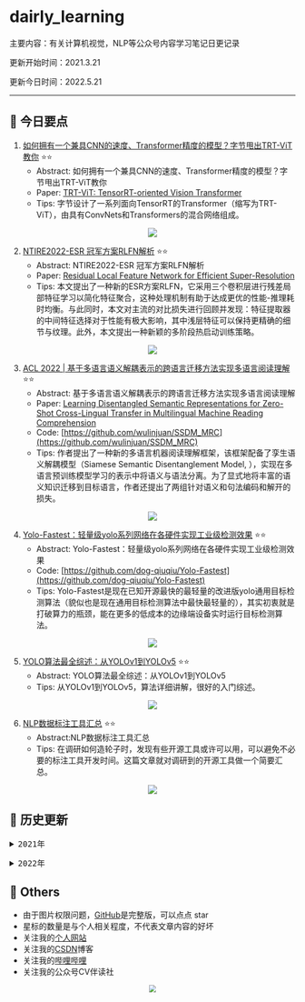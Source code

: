 # dairly_learning
主要内容：有关计算机视觉，NLP等公众号内容学习笔记日更记录

更新开始时间：2021.3.21

更新今日时间：2022.5.21

------

## :paperclip:  今日要点

1. [如何拥有一个兼具CNN的速度、Transformer精度的模型？字节甩出TRT-ViT教你](https://mp.weixin.qq.com/s/pmYHOoFwc90LRIHiFhd-jA)         :star::star:
   - Abstract: 如何拥有一个兼具CNN的速度、Transformer精度的模型？字节甩出TRT-ViT教你
   - Paper: [TRT-ViT: TensorRT-oriented Vision Transformer](https://arxiv.org/abs/2205.09579)
   - Tips: 字节设计了一系列面向TensorRT的Transformer（缩写为TRT-ViT），由具有ConvNets和Transformers的混合网络组成。

<div align=center><img src="https://mmbiz.qpic.cn/sz_mmbiz_png/gYUsOT36vfoz3kMiaJH816gjqlictvy6SP6ia36Mg9emIJdTuGoRaY9WkvvHxyNMsmY611xHbk07nV8IXWGDfjsnA/640?wx_fmt=png&wxfrom=5&wx_lazy=1&wx_co=1" style='zoom:100%'>
</div>

2. [NTIRE2022-ESR 冠军方案RLFN解析](https://mp.weixin.qq.com/s/JPoWDjDCSZvsX38yTts7Fg)       :star::star:
   - Abstract: NTIRE2022-ESR 冠军方案RLFN解析
   - Paper: [Residual Local Feature Network for Efficient Super-Resolution](https://arxiv.org/abs/2205.07514)
   - Tips: 本文提出了一种新的ESR方案RLFN，它采用三个卷积层进行残差局部特征学习以简化特征聚合，这种处理机制有助于达成更优的性能-推理耗时均衡。与此同时，本文对主流的对比损失进行回顾并发现：特征提取器的中间特征选择对于性能有极大影响，其中浅层特征可以保持更精确的细节与纹理。此外，本文提出一种新颖的多阶段热启动训练策略。

<div align=center><img src="https://mmbiz.qpic.cn/sz_mmbiz_jpg/gYUsOT36vfoz3kMiaJH816gjqlictvy6SPl97zS83ThuMeibLYuicMkuCFicpr4Rgg5rPVm6ys4jbIf9fCBWzQURzhA/640?wx_fmt=jpeg&wxfrom=5&wx_lazy=1&wx_co=1" style='zoom:100%'>
</div>


3. [ACL 2022 | 基于多语言语义解耦表示的跨语言迁移方法实现多语言阅读理解](https://mp.weixin.qq.com/s/vZGOo5dFMAbi2zbFFWYGYA)       :star::star:
   - Abstract: 基于多语言语义解耦表示的跨语言迁移方法实现多语言阅读理解
   - Paper: [Learning Disentangled Semantic Representations for Zero-Shot Cross-Lingual Transfer in Multilingual Machine Reading Comprehension](http://arxiv.org/abs/2204.00996)
   - Code: [https://github.com/wulinjuan/SSDM_MRC](https://github.com/wulinjuan/SSDM_MRC)
   - Tips: 作者提出了一种新的多语言机器阅读理解框架，该框架配备了孪生语义解耦模型（Siamese Semantic Disentanglement Model,  ），实现在多语言预训练模型学习的表示中将语义与语法分离。为了显式地将丰富的语义知识迁移到目标语言，作者还提出了两组针对语义和句法编码和解开的损失。

<div align=center><img src="https://mmbiz.qpic.cn/mmbiz_png/GNpj5fw72EquerTXnJ2f0Hk96Svy8NAXn9wdiafhsnUTwuiabzjlUmeSkDbch04Ls3aibtlfQlkpnPH5icBLuY4UXw/640?wx_fmt=png&wxfrom=5&wx_lazy=1&wx_co=1" style='zoom:100%'>
</div>


4. [Yolo-Fastest：轻量级yolo系列网络在各硬件实现工业级检测效果](https://mp.weixin.qq.com/s/7C20_jOXIBCJmbsbzF6fPw)       :star::star:
   - Abstract: Yolo-Fastest：轻量级yolo系列网络在各硬件实现工业级检测效果
   - Code: [https://github.com/dog-qiuqiu/Yolo-Fastest](https://github.com/dog-qiuqiu/Yolo-Fastest)
   - Tips: Yolo-Fastest是现在已知开源最快的最轻量的改进版yolo通用目标检测算法（貌似也是现在通用目标检测算法中最快最轻量的），其实初衷就是打破算力的瓶颈，能在更多的低成本的边缘端设备实时运行目标检测算法。

<div align=center><img src="https://mmbiz.qpic.cn/mmbiz_jpg/1MtnAxmWSwPNLRtxjurlSJt3UkgicRjickwHvJj565YgFRBFMM732kdu3mj3vvb1VlgDFG9UaU59HGK8IibuXkiagA/640?wx_fmt=jpeg&wxfrom=5&wx_lazy=1&wx_co=1" style='zoom:100%'>
</div>


5. [YOLO算法最全综述：从YOLOv1到YOLOv5](https://mp.weixin.qq.com/s/Y-4LRt08g-S1ZOpj3nVW3g)       :star::star:
   - Abstract: YOLO算法最全综述：从YOLOv1到YOLOv5
   - Tips: 从YOLOv1到YOLOv5，算法详细讲解，很好的入门综述。

<div align=center><img src="https://mmbiz.qpic.cn/sz_mmbiz_jpg/gYUsOT36vfrVPO5dCS8SFFLceGUMkGDW16A2YIr3qplYq4xohhcjicUPqSOiaVtCxUStAEJAUWvpCJzwJfzsEibjQ/640?wx_fmt=jpeg&wxfrom=5&wx_lazy=1&wx_co=1" style='zoom:100%'>
</div>


6. [NLP数据标注工具汇总](https://mp.weixin.qq.com/s/lKsnUG4hmfuDBeyKlqugPA)       :star::star:
   - Abstract:NLP数据标注工具汇总
   - Tips: 在调研如何造轮子时，发现有些开源工具或许可以用，可以避免不必要的标注工具开发时间。这篇文章就对调研到的开源工具做一个简要汇总。

<div align=center><img src="https://github.com/deepwel/Chinese-Annotator/raw/master/docs/images/chinese_annotator_arch.png" style='zoom:100%'>
</div>



## :paperclip:  历史更新

<pre><details><summary>2021年</summary>
<details><summary>3月</summary>
    1. <a href="notes/202103/0321.md" target="_blank">公众号内容拓展学习笔记（2021.3.21）</a>
    2. <a href="notes/202103/0322.md" target="_blank">公众号内容拓展学习笔记（2021.3.22）</a>
    3. <a href="notes/202103/0323.md" target="_blank">公众号内容拓展学习笔记（2021.3.23）</a>
    4. <a href="notes/202103/0324.md" target="_blank">公众号内容拓展学习笔记（2021.3.24）</a>
    5. <a href="notes/202103/0325.md" target="_blank">公众号内容拓展学习笔记（2021.3.25）</a>
    6. <a href="notes/202103/0326.md" target="_blank">公众号内容拓展学习笔记（2021.3.26）</a>
    7. <a href="notes/202103/0327.md" target="_blank">公众号内容拓展学习笔记（2021.3.27）</a>
    8. <a href="notes/202103/0328.md" target="_blank">公众号内容拓展学习笔记（2021.3.28）</a>
    9. <a href="notes/202103/0329.md" target="_blank">公众号内容拓展学习笔记（2021.3.29）</a>
    10. <a href="notes/202103/0330.md" target="_blank">公众号内容拓展学习笔记（2021.3.30）</a>
    11. <a href="notes/202103/0331.md" target="_blank">公众号内容拓展学习笔记（2021.3.31）</a>
</details>
<details><summary>4月</summary>
    1. <a href="notes/202104/0401.md" target="_blank">公众号内容拓展学习笔记（2021.4.1）</a>
    2. <a href="notes/202104/0402.md" target="_blank">公众号内容拓展学习笔记（2021.4.2）</a>
    3. <a href="notes/202104/0403.md" target="_blank">公众号内容拓展学习笔记（2021.4.3）</a>
    4. <a href="notes/202104/0404.md" target="_blank">公众号内容拓展学习笔记（2021.4.4）</a>
    5. <a href="notes/202104/0405.md" target="_blank">公众号内容拓展学习笔记（2021.4.5）</a>
    6. <a href="notes/202104/0406.md" target="_blank">公众号内容拓展学习笔记（2021.4.6）</a>
    7. <a href="notes/202104/0407.md" target="_blank">公众号内容拓展学习笔记（2021.4.7）</a>
    8. <a href="notes/202104/0408.md" target="_blank">公众号内容拓展学习笔记（2021.4.8）</a>
    9. <a href="notes/202104/0409.md" target="_blank">公众号内容拓展学习笔记（2021.4.9）</a>
    10. <a href="notes/202104/0410.md" target="_blank">公众号内容拓展学习笔记（2021.4.10）</a>
    11. <a href="notes/202104/0411.md" target="_blank">公众号内容拓展学习笔记（2021.4.11）</a>
    12. <a href="notes/202104/0412.md" target="_blank">公众号内容拓展学习笔记（2021.4.12）</a>
    13. <a href="notes/202104/0413.md" target="_blank">公众号内容拓展学习笔记（2021.4.13）</a>
    14. <a href="notes/202104/0414.md" target="_blank">公众号内容拓展学习笔记（2021.4.14）</a>
    15. <a href="notes/202104/0415.md" target="_blank">公众号内容拓展学习笔记（2021.4.15）</a>
    16. <a href="notes/202104/0416.md" target="_blank">公众号内容拓展学习笔记（2021.4.16）</a>
    17. <a href="notes/202104/0417.md" target="_blank">公众号内容拓展学习笔记（2021.4.17）</a>
    18. <a href="notes/202104/0418.md" target="_blank">公众号内容拓展学习笔记（2021.4.18）</a>
    19. <a href="notes/202104/0419.md" target="_blank">公众号内容拓展学习笔记（2021.4.19）</a>
    20. <a href="notes/202104/0420.md" target="_blank">公众号内容拓展学习笔记（2021.4.20）</a>
    21. <a href="notes/202104/0421.md" target="_blank">公众号内容拓展学习笔记（2021.4.21）</a>
    22. <a href="notes/202104/0422.md" target="_blank">公众号内容拓展学习笔记（2021.4.22）</a>
    23. <a href="notes/202104/0423.md" target="_blank">公众号内容拓展学习笔记（2021.4.23）</a>
    24. <a href="notes/202104/0424.md" target="_blank">公众号内容拓展学习笔记（2021.4.24）</a>
    25. <a href="notes/202104/0425.md" target="_blank">公众号内容拓展学习笔记（2021.4.25）</a>
    26. <a href="notes/202104/0426.md" target="_blank">公众号内容拓展学习笔记（2021.4.26）</a>
    27. <a href="notes/202104/0427.md" target="_blank">公众号内容拓展学习笔记（2021.4.27）</a>
    28. <a href="notes/202104/0428.md" target="_blank">公众号内容拓展学习笔记（2021.4.28）</a>
    29. <a href="notes/202104/0429.md" target="_blank">公众号内容拓展学习笔记（2021.4.29）</a>
    30. <a href="notes/202104/0430.md" target="_blank">公众号内容拓展学习笔记（2021.4.30）</a>
</details>
<details><summary>5月</summary>
    1. <a href="notes/202105/0501.md" target="_blank">公众号内容拓展学习笔记（2021.5.1）</a>
    2. <a href="notes/202105/0502.md" target="_blank">公众号内容拓展学习笔记（2021.5.2）</a>
    3. <a href="notes/202105/0503.md" target="_blank">公众号内容拓展学习笔记（2021.5.3）</a>
    4. <a href="notes/202105/0504.md" target="_blank">公众号内容拓展学习笔记（2021.5.4）</a>
    5. <a href="notes/202105/0505.md" target="_blank">公众号内容拓展学习笔记（2021.5.5）</a>
    6. <a href="notes/202105/0506.md" target="_blank">公众号内容拓展学习笔记（2021.5.6）</a>
    7. <a href="notes/202105/0507.md" target="_blank">公众号内容拓展学习笔记（2021.5.7）</a>
    8. <a href="notes/202105/0508.md" target="_blank">公众号内容拓展学习笔记（2021.5.8）</a>
    9. <a href="notes/202105/0509.md" target="_blank">公众号内容拓展学习笔记（2021.5.9）</a>
    10. <a href="notes/202105/05010.md" target="_blank">公众号内容拓展学习笔记（2021.5.10）</a>
    11. <a href="notes/202105/05011.md" target="_blank">公众号内容拓展学习笔记（2021.5.11）</a>
    12. <a href="notes/202105/05012.md" target="_blank">公众号内容拓展学习笔记（2021.5.12）</a>
    13. <a href="notes/202105/05013.md" target="_blank">公众号内容拓展学习笔记（2021.5.13）</a>
    14. <a href="notes/202105/05014.md" target="_blank">公众号内容拓展学习笔记（2021.5.14）</a>
    15. <a href="notes/202105/05015.md" target="_blank">公众号内容拓展学习笔记（2021.5.15）</a>
    16. <a href="notes/202105/05016.md" target="_blank">公众号内容拓展学习笔记（2021.5.16）</a>
    17. <a href="notes/202105/05027.md" target="_blank">公众号内容拓展学习笔记（2021.5.27）</a>
</details>
<details><summary>9月</summary>
    1. <a href="notes/202109/0930.md" target="_blank">公众号内容拓展学习笔记（2021.9.30）</a>
</details>
<details><summary>10月</summary>
    1. <a href="notes/202110/1001.md" target="_blank">公众号内容拓展学习笔记（2021.10.1）</a>
    2. <a href="notes/202110/1002.md" target="_blank">公众号内容拓展学习笔记（2021.10.2）</a>
    3. <a href="notes/202110/1003.md" target="_blank">公众号内容拓展学习笔记（2021.10.3）</a>
    4. <a href="notes/202110/1004.md" target="_blank">公众号内容拓展学习笔记（2021.10.4）</a>
    5. <a href="notes/202110/1006.md" target="_blank">公众号内容拓展学习笔记（2021.10.6）</a>
    6. <a href="notes/202110/1008.md" target="_blank">公众号内容拓展学习笔记（2021.10.8）</a>
    7. <a href="notes/202110/1016.md" target="_blank">公众号内容拓展学习笔记（2021.10.16）</a>
    8. <a href="notes/202110/1018.md" target="_blank">公众号内容拓展学习笔记（2021.10.18）</a>
</details>
</pre>
<pre><details><summary>2022年</summary>
<details><summary>1月</summary>
    1. <a href="notes/202201/0120.md" target="_blank">公众号内容拓展学习笔记（2022.1.20）</a>
</details>
<details><summary>2月</summary>
    1. <a href="notes/202202/0225.md" target="_blank">公众号内容拓展学习笔记（2022.2.25）</a>
    2. <a href="notes/202202/0226.md" target="_blank">公众号内容拓展学习笔记（2022.2.26）</a>
    3. <a href="notes/202202/0227.md" target="_blank">公众号内容拓展学习笔记（2022.2.27）</a>
    4. <a href="notes/202202/0228.md" target="_blank">公众号内容拓展学习笔记（2022.2.28）</a>
</details>
<details><summary>3月</summary>
    1. <a href="notes/202203/0301.md" target="_blank">公众号内容拓展学习笔记（2022.3.1）</a>
    2. <a href="notes/202203/0302.md" target="_blank">公众号内容拓展学习笔记（2022.3.2）</a>
    3. <a href="notes/202203/0303.md" target="_blank">公众号内容拓展学习笔记（2022.3.3）</a>
    4. <a href="notes/202203/0304.md" target="_blank">公众号内容拓展学习笔记（2022.3.4）</a>
    5. <a href="notes/202203/0305.md" target="_blank">公众号内容拓展学习笔记（2022.3.5）</a>
    6. <a href="notes/202203/0306.md" target="_blank">公众号内容拓展学习笔记（2022.3.6）</a>
    7. <a href="notes/202203/0307.md" target="_blank">公众号内容拓展学习笔记（2022.3.7）</a>
    8. <a href="notes/202203/0308.md" target="_blank">公众号内容拓展学习笔记（2022.3.8）</a>
    9. <a href="notes/202203/0309.md" target="_blank">公众号内容拓展学习笔记（2022.3.9）</a>
    10. <a href="notes/202203/0310.md" target="_blank">公众号内容拓展学习笔记（2022.3.10）</a>
    11. <a href="notes/202203/0311.md" target="_blank">公众号内容拓展学习笔记（2022.3.11）</a>
    12. <a href="notes/202203/0312.md" target="_blank">公众号内容拓展学习笔记（2022.3.12）</a>
    13. <a href="notes/202203/0313.md" target="_blank">公众号内容拓展学习笔记（2022.3.13）</a>
    14. <a href="notes/202203/0314.md" target="_blank">公众号内容拓展学习笔记（2022.3.14）</a>
    15. <a href="notes/202203/0316.md" target="_blank">公众号内容拓展学习笔记（2022.3.16）</a>
    16. <a href="notes/202203/0317.md" target="_blank">公众号内容拓展学习笔记（2022.3.17）</a>
    17. <a href="notes/202203/0330.md" target="_blank">公众号内容拓展学习笔记（2022.3.30）</a>
</details>
<details><summary>4月</summary>
    1. <a href="notes/202204/0402.md" target="_blank">公众号内容拓展学习笔记（2022.4.2）</a>
    2. <a href="notes/202204/0414.md" target="_blank">公众号内容拓展学习笔记（2022.4.14）</a>
</details>
<details><summary>5月</summary>
    1. <a href="notes/202205/0505.md" target="_blank">公众号内容拓展学习笔记（2022.5.5）</a>
    2. <a href="notes/202205/0507.md" target="_blank">公众号内容拓展学习笔记（2022.5.7）</a>
    3. <a href="notes/202205/0509.md" target="_blank">公众号内容拓展学习笔记（2022.5.9）</a>
    4. <a href="notes/202205/0510.md" target="_blank">公众号内容拓展学习笔记（2022.5.10）</a>
    5. <a href="notes/202205/0511.md" target="_blank">公众号内容拓展学习笔记（2022.5.11）</a>
    6. <a href="notes/202205/0517.md" target="_blank">公众号内容拓展学习笔记（2022.5.17）</a>
    7. <a href="notes/202205/0518.md" target="_blank">公众号内容拓展学习笔记（2022.5.18）</a>
    8. <a href="notes/202205/0519.md" target="_blank">公众号内容拓展学习笔记（2022.5.19）</a>
    9. <a href="notes/202205/0520.md" target="_blank">公众号内容拓展学习笔记（2022.5.20）</a>
    10. <a href="notes/202205/0521.md" target="_blank">公众号内容拓展学习笔记（2022.5.21）</a>
    11. <a href="notes/202205/0522.md" target="_blank">公众号内容拓展学习笔记（2022.5.22）</a>
</details>
</pre>


## :paperclip:  Others

- 由于图片权限问题，[GitHub](https://github.com/xiaoxuebajie/dairly_learning)是完整版，可以点点 star
- 星标的数量是与个人相关程度，不代表文章内容的好坏
- 关注我的[个人网站](http://www.cvbds.cn/)
- 关注我的[CSDN](https://blog.csdn.net/xiaoxuebajie)博客
- 关注我的[哔哩哔哩](https://space.bilibili.com/424394389)
- 关注我的公众号CV伴读社

<div align=center><img src="https://img-blog.csdnimg.cn/202005031406335.jpg" style='zoom:80%'>
</div>